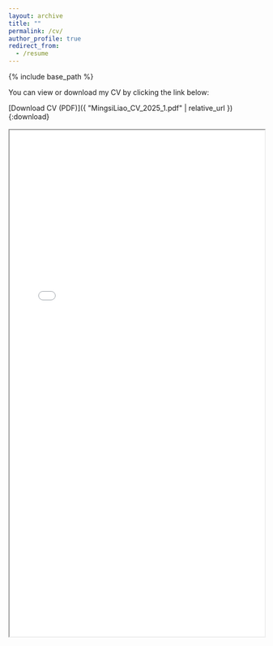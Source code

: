 ```yaml
---
layout: archive
title: ""
permalink: /cv/
author_profile: true
redirect_from:
  - /resume
---
```


{% include base_path %}

You can view or download my CV by clicking the link below:

[Download CV (PDF)]({ "MingsiLiao_CV_2025_1.pdf" | relative_url }){:download}

<!-- 🧾 Embedded PDF Viewer -->
<div style="margin-top: 1rem; text-align: center;">
  <object data="{{ 'MingsiLiao_CV_2025_1.pdf' | relative_url }}" 
          type="application/pdf" 
          width="100%" 
          height="1000px">
    <iframe src="{{ 'MingsiLiao_CV_2025_1.pdf' | relative_url }}" 
            width="100%" 
            height="1000px">
      <p>
        Your browser does not support inline PDF viewing.
        Please <a href="{{ 'MingsiLiao_CV_2025_1.pdf' | relative_url }}">download the file</a>.
      </p>
    </iframe>
  </object>
</div>

